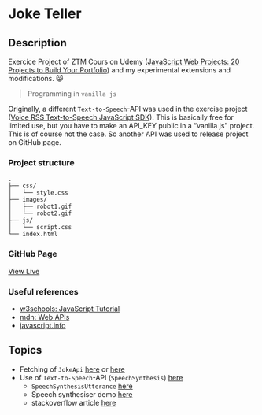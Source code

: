 # Joke Teller

## Description

Exercice Project of ZTM Cours on Udemy ([JavaScript Web Projects: 20 Projects to Build Your Portfolio](https://www.udemy.com/course/javascript-web-projects-to-build-your-portfolio-resume)) and my experimental extensions and modifications. 😸

> Programming in `vanilla js`

Originally, a different `Text-to-Speech`-API was used in the exercise project ([Voice RSS Text-to-Speech JavaScript SDK](https://www.voicerss.org/sdk/javascript.aspx)). This is basically free for limited use, but you have to make an API_KEY public in a “vanilla js” project. This is of course not the case. So another API was used to release project on GitHub page.

### Project structure

```
.
├── css/
│   └── style.css
├── images/
│   ├── robot1.gif
│   └── robot2.gif
├── js/
│   └── script.css
└── index.html
```

### GitHub Page

[View Live](https://buzzcosm.github.io/joke-teller-vanilla-js-app/)

### Useful references

- [w3schools: JavaScript Tutorial](https://www.w3schools.com/js/)
- [mdn: Web APIs](https://developer.mozilla.org/en-US/docs/Web/API)
- [javascript.info](https://javascript.info/)

## Topics

- Fetching of `JokeApi` [here](https://jokeapi.dev/) or [here](https://sv443.net/jokeapi/v2/)
- Use of `Text-to-Speech`-API (`SpeechSynthesis`) [here](https://developer.mozilla.org/en-US/docs/Web/API/SpeechSynthesis)
  - `SpeechSynthesisUtterance` [here](https://developer.mozilla.org/en-US/docs/Web/API/SpeechSynthesisUtterance)
  - Speech synthesiser demo [here](https://mdn.github.io/dom-examples/web-speech-api/speak-easy-synthesis/)
  - stackoverflow article [here](https://stackoverflow.com/questions/61658740/speechsynthesis-not-working-on-mobile-safari-even-though-its-supported)